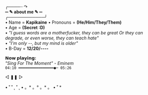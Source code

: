 ╭────┈ ↷  
**═ ✎ about me ✎ ═**  
╭────────────╯  
• Name = **Kapikaine**
• Pronouns = **(He/Him/They/Them)**  
• Age = **(Secret :D)**  
• *"I guess words are a motherfucker, they can be great Or they can degrade, or even worse, they can teach hate"*  
• *"I'm only --, but my mind is older"*  
• B-Day = **12/20/----**  

**𝗡𝗼𝘄 𝗽𝗹𝗮𝘆𝗶𝗻𝗴:**  
*"Sing For The Moment" - Eminem*  
`04:10 ━━━━━━━━━━━━━━━━●─ 05:26`  

◁ ❚❚ ▷  

• ˚ ˚ ˛ ˚ ˛ • 。* 。° 。* 。 • ˚ *


